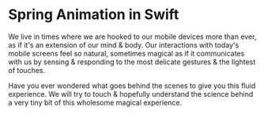 # Spring Animation in Swift
We live in times where we are hooked to our mobile devices more than ever, as if it's an extension of our mind & body. Our interactions with today's mobile screens feel so natural, sometimes magical as if it communicates with us by sensing & responding to the most delicate gestures & the lightest of touches.

Have you ever wondered what goes behind the scenes to give you this fluid experience. We will try to touch & hopefully understand the science behind a very tiny bit of this wholesome magical experience.